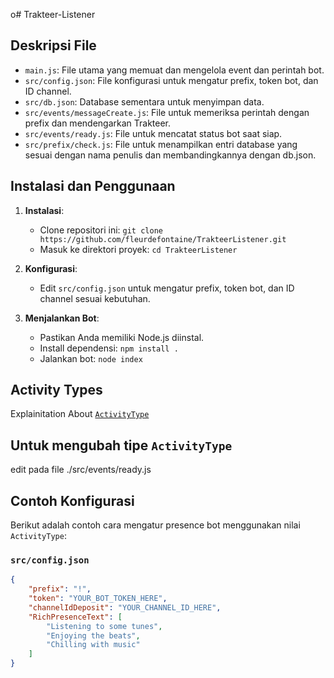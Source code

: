 o# Trakteer-Listener

## Deskripsi File

- `main.js`: File utama yang memuat dan mengelola event dan perintah bot.
- `src/config.json`: File konfigurasi untuk mengatur prefix, token bot, dan ID channel.
- `src/db.json`: Database sementara untuk menyimpan data.
- `src/events/messageCreate.js`: File untuk memeriksa perintah dengan prefix dan mendengarkan Trakteer.
- `src/events/ready.js`: File untuk mencatat status bot saat siap.
- `src/prefix/check.js`: File untuk menampilkan entri database yang sesuai dengan nama penulis dan membandingkannya dengan db.json.

## Instalasi dan Penggunaan

1. **Instalasi**:
   - Clone repositori ini: `git clone https://github.com/fleurdefontaine/TrakteerListener.git`
   - Masuk ke direktori proyek: `cd TrakteerListener`

2. **Konfigurasi**:
   - Edit `src/config.json` untuk mengatur prefix, token bot, dan ID channel sesuai kebutuhan.

3. **Menjalankan Bot**:
   - Pastikan Anda memiliki Node.js diinstal.
   - Install dependensi: `npm install .`
   - Jalankan bot: `node index`

## Activity Types
Explainitation About [`ActivityType`](https://discord-api-types.dev/api/discord-api-types-v10/enum/ActivityType)

## Untuk mengubah tipe `ActivityType`
edit pada file ./src/events/ready.js

## Contoh Konfigurasi

Berikut adalah contoh cara mengatur presence bot menggunakan nilai `ActivityType`:

### `src/config.json`

```json
{
    "prefix": "!",
    "token": "YOUR_BOT_TOKEN_HERE",
    "channelIdDeposit": "YOUR_CHANNEL_ID_HERE",
    "RichPresenceText": [
        "Listening to some tunes",
        "Enjoying the beats",
        "Chilling with music"
    ]
}
